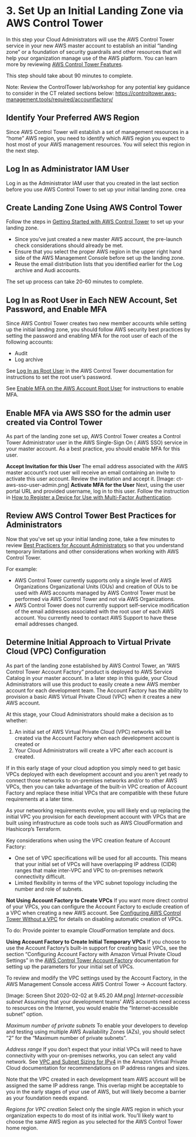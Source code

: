 # 3. Set Up an Initial Landing Zone via AWS Control Tower

In this step your Cloud Administrators will use the AWS Control Tower service in your new AWS master account to establish an initial “landing zone” or a foundation of security guardrails and other resources that will help your organization manage use of the AWS platform. You can learn more by reviewing [AWS Control Tower Features](https://aws.amazon.com/controltower/features/).

This step should take about 90 minutes to complete.

Note: Review the ControlTower lab/workshop for any potential key guidance to consider in the CT related sections below: https://controltower.aws-management.tools/required/accountfactory/

## Identify Your Preferred AWS Region

Since AWS Control Tower will establish a set of management resources in a “home” AWS region, you need to identify which AWS region you expect to host most of your AWS management resources. You will select this region in the next step.

## Log In as Administrator IAM User

Log in as the Administrator IAM user that you created in the last section before you use AWS Control Tower to set up your initial landing zone. crea

## Create Landing Zone Using AWS Control Tower

Follow the steps in [Getting Started with AWS Control Tower](https://docs.aws.amazon.com/controltower/latest/userguide/getting-started-with-control-tower.html) to set up your landing zone. 

* Since you’ve just created a new master AWS account, the pre-launch check considerations should already be met.
* Ensure that you select the proper AWS region in the upper right hand side of the AWS Management Console before set up the landing zone.
* Reuse the email distribution lists that you identified earlier for the Log archive and Audi accounts.

The set up process can take 20-60 minutes to complete.

## Log In as Root User in Each NEW Account, Set Password, and Enable MFA

Since AWS Control Tower creates two new member accounts while setting up the initial landing zone, you should follow AWS security best practices by setting the password and enabling MFA for the root user of each of the following accounts:

* Audit
* Log archive

See [Log In as Root User](https://docs.aws.amazon.com/controltower/latest/userguide/best-practices.html#root-login) in the AWS Control Tower documentation for instructions to set the root user’s password.

See [Enable MFA on the AWS Account Root User](https://docs.aws.amazon.com/IAM/latest/UserGuide/id_root-user.html#id_root-user_manage_mfa) for instructions to enable MFA.

## Enable MFA via AWS SSO for the admin user created via Control Tower

As part of the landing zone set up, AWS Control Tower creates a Control Tower Administrator user in the AWS Single-Sign On ( AWS SSO) service in your master account.  As a best practice, you should enable MFA for this user.

**Accept Invitation for this User**
The email address associated with the AWS master account’s root user will receive an email containing an invite to activate this user account.  Review the invitation and accept it.
[Image: ct-aws-sso-user-admin.png]
**Activate MFA for the User**
Next, using the user portal URL and provided username, log in to this user. Follow the instruction in [How to Register a Device for Use with Multi-Factor Authentication](https://docs.aws.amazon.com/singlesignon/latest/userguide/user-device-registration.html).

## Review AWS Control Tower Best Practices for Administrators

Now that you've set up your initial landing zone, take a few minutes to review [Best Practicers for Account Administrators](https://docs.aws.amazon.com/controltower/latest/userguide/best-practices.html#tips-for-admin-maint) so that you understand temporary limitations and other considerations when working with AWS Control Tower.

For example:

* AWS Control Tower currently supports only a single level of AWS Organizations Organizational Units (OUs) and creation of OUs to be used with AWS accounts managed by AWS Control Tower must be performed via AWS Control Tower and not via AWS Organizations.
* AWS Control Tower does not currently support self-service modification of the email addresses associated with the root user of each AWS account.  You currently need to contact AWS Support to have these email addresses changed.

## Determine Initial Approach to Virtual Private Cloud (VPC) Configuration

As part of the landing zone established by AWS Control Tower, an “AWS Control Tower Account Factory” product is deployed to AWS Service Catalog in your master account. In a later step in this guide, your Cloud Administrators will use this product to easily create a new AWS member account for each development team. The Account Factory has the ability to provision a basic AWS Virtual Private Cloud (VPC) when it creates a new AWS account.

 At this stage, your Cloud Administrators should make a decision as to whether:


1. An initial set of AWS Virtual Private Cloud (VPC) networks will be created via the Account Factory when each development account is created or 
2. Your Cloud Administrators will create a VPC after each account is created.

 If in this early stage of your cloud adoption you simply need to get basic VPCs deployed with each development account and you aren’t yet ready to connect those networks to on-premises networks and/or to other AWS VPCs, then you can take advantage of the built-in VPC creation of Account Factory and replace these initial VPCs that are compatible with these future requirements at a later time.

 As your networking requirements evolve, you will likely end up replacing the initial VPC you provision for each development account with VPCs that are built using infrastructure as code tools such as AWS CloudFormation and Hashicorp’s Terraform. 

 Key considerations when using the VPC creation feature of Account Factory:


* One set of VPC specifications will be used for all accounts. This means that your initial set of VPCs will have overlapping IP address (CIDR) ranges that make inter-VPC and VPC to on-premises network connectivity difficult.
* Limited flexibility in terms of the VPC subnet topology including the number and role of subnets.

**Not Using Account Factory to Create VPCs**
 If you want more direct control of your VPCs, you can configure the Account Factory to exclude creation of a VPC when creating a new AWS account. See [Configuring AWS Control Tower Without a VPC](https://docs.aws.amazon.com/controltower/latest/userguide/configure-without-vpc.html) for details on disabling automatic creation of VPCs.

 To do: Provide pointer to example CloudFormation template and docs.

**Using Account Factory to Create Initial Temporary VPCs**
 If you choose to use the Account Factory’s built-in support for creating basic VPCs, see the section “Configuring Account Factory with Amazon Virtual Private Cloud Settings” in the [AWS Control Tower Account Factory](https://docs.aws.amazon.com/controltower/latest/userguide/account-factory.html) documentation for setting up the parameters for your initial set of VPCs. 

 To review and modify the VPC settings used by the Account Factory, in the AWS Management Console access AWS Control Tower → Account factory.

[Image: Screen Shot 2020-02-02 at 9.45.20 AM.png]
*Internet-accessible subnet*
 Assuming that your development teams’ AWS accounts need access to resources on the Internet, you would enable the “Internet-accessible subnet” option.

*Maximum number of private subnets*
 To enable your developers to develop and testing using multiple AWS Availability Zones (AZs), you should select “2” for the “Maximum number of private subnets”.

*Address range*
 If you don’t expect that your initial VPCs will need to have connectivity with your on-premises networks, you can select any valid network. See [VPC and Subnet Sizing for IPv4](https://docs.aws.amazon.com/vpc/latest/userguide//VPC_Subnets.html#vpc-sizing-ipv4) in the Amazon Virtual Private Cloud documentation for recommendations on IP address ranges and sizes. 

 Note that the VPC created in each development team AWS account will be assigned the same IP address range. This overlap might be acceptable to you in the early stages of your use of AWS, but will likely become a barrier as your foundation needs expand.

*Regions for VPC creation*
 Select only the single AWS region in which your organization expects to do most of its initial work. You’ll likely want to choose the same AWS region as you selected for the AWS Control Tower home region.